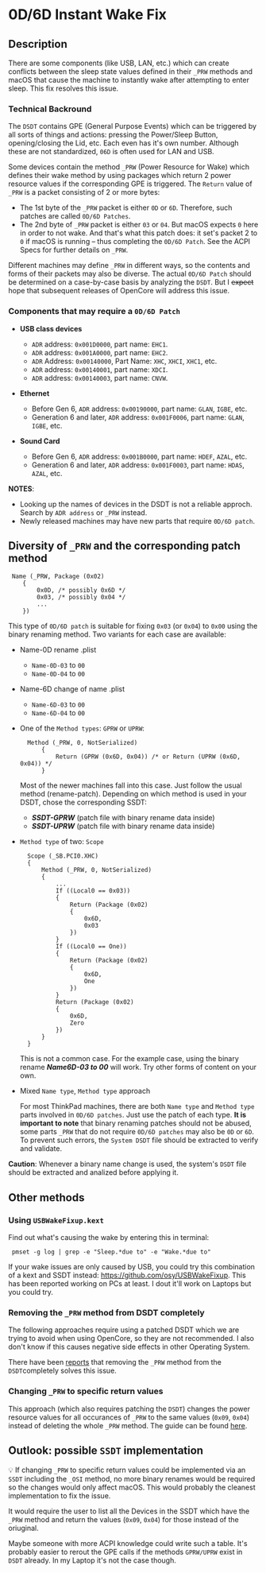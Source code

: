 # 0D/6D Instant Wake Fix

## Description
There are some components (like USB, LAN, etc.) which can create conflicts between the sleep state values defined in their `_PRW` methods and macOS that cause the machine to instantly wake after attempting to enter sleep. This fix resolves this issue.

### Technical Backround
The `DSDT` contains GPE (General Purpose Events) which can be triggered by all sorts of things and actions: pressing the Power/Sleep Button, opening/closing the Lid, etc. Each even has it's own number. Although these are not standardized, `06D` is often used for LAN and USB. 

Some devices contain the method `_PRW` (Power Resource for Wake) which defines their wake method by using packages which return 2 power resource values if the corresponding GPE is triggered. The `Return` value of `_PRW` is a packet consisting of 2 or more bytes:

- The 1st byte of the `_PRW` packet is either `0D` or `6D`. Therefore, such patches are called `0D/6D Patches`.
- The 2nd byte of `_PRW` packet is either `03` or `04`. But macOS expects `0` here in order to not wake. And that's what this patch does: it set's packet 2 to `0` if macOS is running – thus completing the `0D/6D Patch`. See the ACPI Specs for further details on `_PRW`.

Different machines may define `_PRW` in different ways, so the contents and forms of their packets may also be diverse. The actual `0D/6D Patch` should be determined on a case-by-case basis by analyzing the `DSDT`. But I ~~expect~~ hope that subsequent releases of OpenCore will address this issue.

### Components that may require a `0D/6D Patch`

- **USB class devices**
  - `ADR` address: `0x001D0000`, part name: `EHC1`.
  - `ADR` address: `0x001A0000`, part name: `EHC2`.
  - `ADR` Address: `0x00140000`, Part Name: `XHC`, `XHCI`, `XHC1`, etc.
  - `ADR` address: `0x00140001`, part name: `XDCI`.
  - `ADR` address: `0x00140003`, part name: `CNVW`.

- **Ethernet**

  - Before Gen 6, `ADR` address: `0x00190000`, part name: `GLAN`, `IGBE`, etc.
  - Generation 6 and later, `ADR` address: `0x001F0006`, part name: `GLAN`, `IGBE`, etc.

- **Sound Card**

  - Before Gen 6, `ADR` address: `0x001B0000`, part name: `HDEF`, `AZAL`, etc.
  - Generation 6 and later, `ADR` address: `0x001F0003`, part name: `HDAS`, `AZAL`, etc.

**NOTES**: 

- Looking up the names of devices in the DSDT is not a reliable approch. Search by `ADR address` or `_PRW` instead.  
- Newly released machines may have new parts that require `0D/6D patch`.

## Diversity of `_PRW` and the corresponding patch method

```asl 
 Name (_PRW, Package (0x02)
    {
        0x0D, /* possibly 0x6D */
        0x03, /* possibly 0x04 */
        ...
    })
```
This type of `0D/6D patch` is suitable for fixing `0x03` (or `0x04`) to `0x00` using the binary renaming method. Two variants for each case are available:

  - Name-0D rename .plist
    - `Name-0D-03` to `00`
    - `Name-0D-04` to `00`
    
  - Name-6D change of name .plist
    - `Name-6D-03` to `00`
    - `Name-6D-04` to `00`

- One of the `Method types`: `GPRW` or `UPRW`:

  ```asl
    Method (_PRW, 0, NotSerialized)
    	{
      		Return (GPRW (0x6D, 0x04)) /* or Return (UPRW (0x6D, 0x04)) */
    	}
  ```
  Most of the newer machines fall into this case. Just follow the usual method (rename-patch). Depending on which method is used in your DSDT, chose the corresponding SSDT:

  - ***SSDT-GPRW*** (patch file with binary rename data inside)
  - ***SSDT-UPRW*** (patch file with binary rename data inside)

- ``Method type`` of two: ``Scope``

  ```asl
    Scope (_SB.PCI0.XHC)
    {
        Method (_PRW, 0, NotSerialized)
        {
            ...
            If ((Local0 == 0x03))
            {
                Return (Package (0x02)
                {
                    0x6D,
                    0x03
                })
            }
            If ((Local0 == One))
            {
                Return (Package (0x02)
                {
                    0x6D,
                    One
                })
            }
            Return (Package (0x02)
            {
                0x6D,
                Zero
            })
        }
    }
  ```
  This is not a common case. For the example case, using the binary rename ***Name6D-03 to 00*** will work. Try other forms of content on your own.

- Mixed `Name type`, `Method type` approach

  For most ThinkPad machines, there are both `Name type` and `Method type` parts involved in `0D/6D patches`. Just use the patch of each type. **It is important to note** that binary renaming patches should not be abused, some parts `_PRW` that do not require `0D/6D patches` may also be `0D` or `6D`. To prevent such errors, the `System DSDT` file should be extracted to verify and validate.

**Caution**: Whenever a binary name change is used, the system's `DSDT` file should be extracted and analized before applying it.

## Other methods

### Using `USBWakeFixup.kext`
Find out what's causing the wake by entering this in terminal:

``` pmset -g log | grep -e "Sleep.*due to" -e "Wake.*due to"```

If your wake issues are only caused by USB, you could try this combination of a kext and SSDT instead: https://github.com/osy/USBWakeFixup. This has been reported working on PCs at least. I dout it'll work on Laptops but you could try.

### Removing the `_PRW` method from DSDT completely
The following approaches require using a patched DSDT which we are trying to avoid when using OpenCore, so they are not recommended. I also don't know if this causes negative side effects in other Operating System.

There have been [reports](https://www.reddit.com/r/hackintosh/comments/7hl68w/modified_dsdt_cleared_out_all_pwr_entries_sleep/) that removing the `_PRW` method from the `DSDT`completely solves this issue.

### Changing `_PRW` to specific return values
This approach (which also requires patching the `DSDT`) changes the power resource values for all occurances of `_PRW` to the same values (`0x09`, `0x04`) instead of deleting the whole `_PRW` method. The guide can be found [here](https://github.com/grvsh02/A-guide-to-completely-fix-sleep-wake-issues-on-hackintosh-laptops).

## Outlook: possible `SSDT` implementation
:bulb: If changing `_PRW` to specific return values could be implemented via an `SSDT` including the `_OSI` method, no more binary renames would be required so the changes would only affect macOS. This would probably the cleanest implementation to fix the issue.

It would require the user to list all the Devices in the SSDT which have the `_PRW` method and return the values (`0x09`, `0x04`) for those instead of the oriuginal. 

Maybe someone with more ACPI knowledge could write such a table. It's probably easier to rerout the GPE calls if the methods `GPRW/UPRW` exist in `DSDT` already. In my Laptop it's not the case though.
